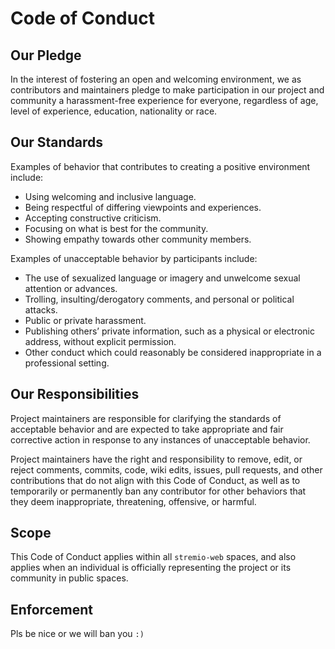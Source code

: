 # Code of Conduct

## Our Pledge

In the interest of fostering an open and welcoming environment, we as contributors and maintainers pledge to make participation in our project and community a harassment-free experience for everyone, regardless of age, level of experience, education, nationality or race.

## Our Standards

Examples of behavior that contributes to creating a positive environment include:

- Using welcoming and inclusive language.
- Being respectful of differing viewpoints and experiences.
- Accepting constructive criticism.
- Focusing on what is best for the community.
- Showing empathy towards other community members.

Examples of unacceptable behavior by participants include:

- The use of sexualized language or imagery and unwelcome sexual attention or advances.
- Trolling, insulting/derogatory comments, and personal or political attacks.
- Public or private harassment.
- Publishing others’ private information, such as a physical or electronic address, without explicit permission.
- Other conduct which could reasonably be considered inappropriate in a professional setting.

## Our Responsibilities

Project maintainers are responsible for clarifying the standards of acceptable behavior and are expected to take appropriate and fair corrective action in response to any instances of unacceptable behavior.

Project maintainers have the right and responsibility to remove, edit, or reject comments, commits, code, wiki edits, issues, pull requests, and other contributions that do not align with this Code of Conduct, as well as to temporarily or permanently ban any contributor for other behaviors that they deem inappropriate, threatening, offensive, or harmful.

## Scope

This Code of Conduct applies within all `stremio-web` spaces, and also applies when an individual is officially representing the project or its community in public spaces.

## Enforcement

Pls be nice or we will ban you `:)`
